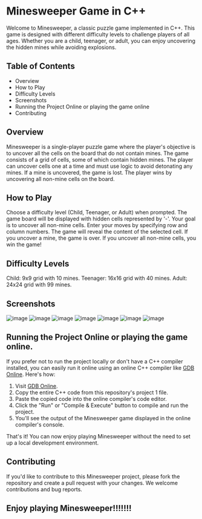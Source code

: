  # Minesweeper Game in C++

Welcome to Minesweeper, a classic puzzle game implemented in C++. This game is designed with different difficulty levels to challenge players of all ages. Whether you are a child, teenager, or adult, you can enjoy uncovering the hidden mines while avoiding explosions.

 ## Table of Contents

- Overview
- How to Play
- Difficulty Levels
- Screenshots
- Running the Project Online or playing the game online
- Contributing

 ## Overview

Minesweeper is a single-player puzzle game where the player's objective is to uncover all the cells on the board that do not contain mines. The game consists of a grid of cells, some of which contain hidden mines. The player can uncover cells one at a time and must use logic to avoid detonating any mines. If a mine is uncovered, the game is lost. The player wins by uncovering all non-mine cells on the board.

 ## How to Play
Choose a difficulty level (Child, Teenager, or Adult) when prompted.
The game board will be displayed with hidden cells represented by '-'. Your goal is to uncover all non-mine cells.
Enter your moves by specifying row and column numbers.
The game will reveal the content of the selected cell.
If you uncover a mine, the game is over.
If you uncover all non-mine cells, you win the game!

 ## Difficulty Levels
Child: 9x9 grid with 10 mines.
Teenager: 16x16 grid with 40 mines.
Adult: 24x24 grid with 99 mines.

 ## Screenshots
![image](https://github.com/yamini-31/Implementation-of-Minesweeper-Game/assets/104098671/5d8c9cf3-eceb-4b7e-ab58-f9fa04695c3f)
![image](https://github.com/yamini-31/Implementation-of-Minesweeper-Game/assets/104098671/f30719ec-3023-4d01-85da-d4e8d726a8cf)
![image](https://github.com/yamini-31/Implementation-of-Minesweeper-Game/assets/104098671/98935d56-5541-4628-8cd7-9b6ef5135e84)
![image](https://github.com/yamini-31/Implementation-of-Minesweeper-Game/assets/104098671/dfe34265-8ed0-458c-8c65-4dc488bef646)
![image](https://github.com/yamini-31/Implementation-of-Minesweeper-Game/assets/104098671/ff5ef20c-b3f1-431a-933d-742fdf4e8a84)
![image](https://github.com/yamini-31/Implementation-of-Minesweeper-Game/assets/104098671/8c5398c5-02b0-4c5b-8447-69552c4f3f3e)
![image](https://github.com/yamini-31/Implementation-of-Minesweeper-Game/assets/104098671/7e35a406-4232-4efd-b366-5d43a8b46c82)

 ## Running the Project Online or playing the game online.

If you prefer not to run the project locally or don't have a C++ compiler installed, you can easily run it online using an online C++ compiler like [GDB Online](https://www.onlinegdb.com/). Here's how:

1. Visit [GDB Online](https://www.onlinegdb.com/).
2. Copy the entire C++ code from this repository's project 1 file.
3. Paste the copied code into the online compiler's code editor.
4. Click the "Run" or "Compile & Execute" button to compile and run the project.
5. You'll see the output of the Minesweeper game displayed in the online compiler's console.

That's it! You can now enjoy playing Minesweeper without the need to set up a local development environment.

 ## Contributing
If you'd like to contribute to this Minesweeper project, please fork the repository and create a pull request with your changes. We welcome contributions and bug reports.

## Enjoy playing Minesweeper!!!!!!!
